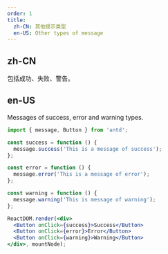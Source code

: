 ```yaml
---
order: 1
title:
  zh-CN: 其他提示类型
  en-US: Other types of message
---
```


## zh-CN

包括成功、失败、警告。

## en-US

Messages of success, error and warning types.

````jsx
import { message, Button } from 'antd';

const success = function () {
  message.success('This is a message of success');
};

const error = function () {
  message.error('This is a message of error');
};

const warning = function () {
  message.warning('This is message of warning');
};

ReactDOM.render(<div>
  <Button onClick={success}>Success</Button>
  <Button onClick={error}>Error</Button>
  <Button onClick={warning}>Warning</Button>
</div>, mountNode);
````

<style>
#components-message-demo-other .vsi-btn {
  margin-right: 8px;
}
</style>
